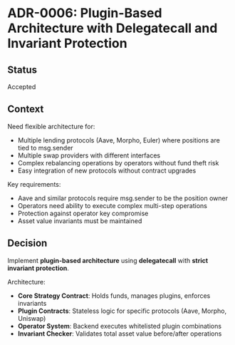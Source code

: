 # ADR-0006: Plugin-Based Architecture with Delegatecall and Invariant Protection

## Status
Accepted

## Context
Need flexible architecture for:
- Multiple lending protocols (Aave, Morpho, Euler) where positions are tied to msg.sender
- Multiple swap providers with different interfaces
- Complex rebalancing operations by operators without fund theft risk
- Easy integration of new protocols without contract upgrades

Key requirements:
- Aave and similar protocols require msg.sender to be the position owner
- Operators need ability to execute complex multi-step operations
- Protection against operator key compromise
- Asset value invariants must be maintained

## Decision
Implement **plugin-based architecture** using **delegatecall** with **strict invariant protection**.

Architecture:
- **Core Strategy Contract**: Holds funds, manages plugins, enforces invariants
- **Plugin Contracts**: Stateless logic for specific protocols (Aave, Morpho, Uniswap)
- **Operator System**: Backend executes whitelisted plugin combinations
- **Invariant Checker**: Validates total asset value before/after operations
